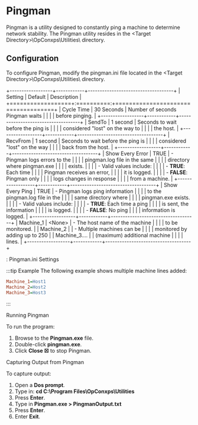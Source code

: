 # Pingman

Pingman is a utility designed to constantly ping a machine to determine
network stability. The Pingman utility resides in the \<Target
Directory\>\\OpConxps\\Utilities\\ directory.

## Configuration

To configure Pingman, modify the pingman.ini file located in the
\<Target Directory\>\\OpConxps\\Utilities\\ directory.

+------------------+------------+------------------------------------+
| Setting          | Default    | Description                        |
+==================+:==========:+====================================+
| Cycle Time       | 30 Seconds | Number of seconds Pingman waits    |
|                  |            | before pinging.                    |
+------------------+------------+------------------------------------+
| SendTo           | 1 second   | Seconds to wait before the ping is |
|                  |            | considered "lost" on the way to  |
|                  |            | the host.                          |
+------------------+------------+------------------------------------+
| RecvFrom         | 1 second   | Seconds to wait before the ping is |
|                  |            | considered "lost" on the way     |
|                  |            | back from the host.                |
+------------------+------------+------------------------------------+
| Show Every Error | TRUE       | -   Pingman logs errors to the     |
|                  |            |     pingman.log file in the same   |
|                  |            |     directory where pingman.exe    |
|                  |            |     exists.                        |
|                  |            | -   Valid values include:          |
|                  |            |     -   **TRUE**: Each time        |
|                  |            |         Pingman receives an error, |
|                  |            |         it is logged.              |
|                  |            |     -   **FALSE**: Pingman only    |
|                  |            |         logs changes in response   |
|                  |            |         from a machine.            |
+------------------+------------+------------------------------------+
| Show Every Ping  | TRUE       | -   Pingman logs ping information  |
|                  |            |     to the pingman.log file in the |
|                  |            |     same directory where           |
|                  |            |     pingman.exe exists.            |
|                  |            | -   Valid values include:          |
|                  |            |     -   **TRUE**: Each time a ping |
|                  |            |         is sent, the information   |
|                  |            |         is logged.                 |
|                  |            |     -   **FALSE**: No ping         |
|                  |            |         information is logged.     |
+------------------+------------+------------------------------------+
| Machine_1        | \<None\>   | -   The host name of the machine   |
|                  |            |     to be monitored.               |
| Machine_2        |            | -   Multiple machines can be       |
|                  |            |     monitored by adding up to 250  |
| Machine_3\....   |            |     (maximum) additional machine   |
|                  |            |     lines.                         |
+------------------+------------+------------------------------------+

: Pingman.ini Settings

:::tip Example
The following example shows multiple machine lines added:

```ini
Machine_1=Host1
Machine_2=Host2
Machine_3=Host3
```

:::

Running Pingman

To run the program:

1. Browse to the **Pingman.exe** file.
2. Double-click **pingman.exe**.
3. Click **Close ☒** to stop Pingman.

Capturing Output from Pingman

To capture output:

1. Open a **Dos prompt**.
2. Type in: **cd C:\\Program Files\\OpConxps\\Utilities**
3. Press **Enter**.
4. Type in **Pingman.exe \> PingmanOutput.txt**
5. Press **Enter**.
6. Enter **Exit**.
